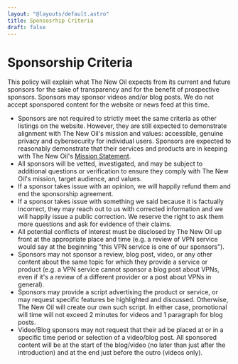 ```yaml
---
layout: "@layouts/default.astro"
title: Sponsosrhip Criteria
draft: false
---
```


# Sponsorship Criteria

This policy will explain what The New Oil expects from its current and future sponsors for the sake of transparency and for the benefit of prospective sponsors. Sponsors may sponsor videos and/or blog posts. We do not accept sponspored content for the website or news feed at this time.

* Sponsors are not required to strictly meet the same criteria as other listings on the website. However, they are still expected to demonstrate alignment with The New Oil's mission and values: accessible, genuine privacy and cybersecurity for individual users. Sponsors are expected to reasonably demonstrate that their services and products are in keeping with The New Oil's [Mission Statement](/about#mission-statement).
* All sponsors will be vetted, investigated, and may be subject to additional questions or verification to ensure they comply with The New Oil's mission, target audience, and values.
* If a sponsor takes issue with an opinion, we will happily refund them and end the sponsorship agreement.
* If a sponsor takes issue with something we said because it is factually incorrect, they may reach out to us with corrected information and we will happily issue a public correction. We reserve the right to ask them more questions and ask for evidence of their claims.
* All potential conflicts of interest must be disclosed by The New Oil up front at the appropriate place and time (e.g. a review of VPN service would say at the beginning "this VPN service is one of our sponsors").
* Sponsors may not sponsor a review, blog post, video, or any other content about the same topic for which they provide a service or product (e.g. a VPN service cannot sponsor a blog post about VPNs, even if it's a review of a different provider or a post about VPNs in general).
* Sponsors may provide a script advertising the product or service, or may request specific features be highlighted and discussed. Otherwise, The New Oil will create our own such script. In either case, promotional will time will not exceed 2 minutes for videos and 1 paragraph for blog posts.
* Video/Blog sponsors may not request that their ad be placed at or in a specific time period or selection of a video/blog post. All sponsored content will be at the start of the blog/video (no later than just after the introduction) and at the end just before the outro (videos only).